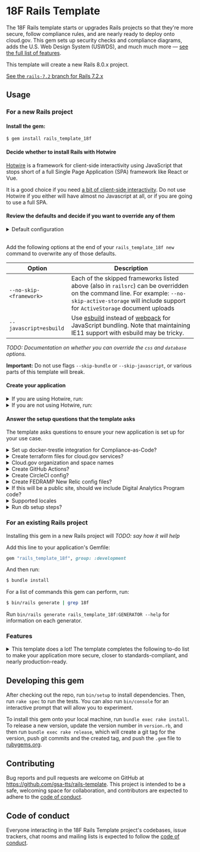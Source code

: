 18F Rails Template
============================
The 18F Rails template starts or upgrades Rails projects so that they're more secure, follow compliance rules, and are nearly ready to deploy onto cloud.gov. This gem sets up security checks and compliance diagrams, adds the U.S. Web Design System (USWDS), and much much more — [see the full list of features](#features).

This template will create a new Rails 8.0.x project.

[See the `rails-7.2` branch for Rails 7.2.x](https://github.com/gsa-tts/rails-template/tree/rails-7.2)

## Usage

### For a new Rails project

#### Install the gem:
```
$ gem install rails_template_18f
```

#### Decide whether to install Rails with Hotwire

[Hotwire](hotwire) is a framework for client-side interactivity using JavaScript that stops short of a full Single Page Application (SPA) framework like React or Vue.

It is a good choice if you need [a bit of client-side interactivity][aBitOfJS]. Do not use Hotwire if you either will have almost no Javascript at all, or if you are going to use a full SPA.

#### Review the defaults and decide if you want to override any of them

<details><summary>Default configuration</summary>

```sh
--skip-active-storage   # Don't include ActiveStorage for document upload
--skip-action-text      # Don't include ActionText libraries for WYSIWYG editing
--skip-action-cable     # Don't include ActionCable websocket implementation
--skip-action-mailbox   # Don't include inbound email
--skip-hotwire          # Don't include Hotwire JS library
--skip-docker           # Don't include Dockerfile meant for production use
--skip-test             # Skip built-in test framework. (We include RSpec)
--javascript=webpack    # Use webpack for JS bundling
--css=postcss           # Use the PostCSS framework for bundling CSS
--template=template.rb  # Add additional configuration from template.rb
--database=postgresql   # Use a PostgreSQL database
--skip-rubocop          # Skip rubocop integration in favor of Standard Ruby
--skip-ci               # Skip github actions in favor of our CI generators
--skip-kamal            # Skip kamal deployment system
--skip-thruster         # Skip thruster reverse proxy
--skip-solid            # Skip solid cache,queue,websocket additions
```

If you are using Hotwire, then `--skip-hotwire` and `--skip-action-cable` are automatically removed from this list, as they are required for the Hotwire functionality.
</details>
<br />

Add the following options at the end of your `rails_template_18f new` command to overwrite any of those defaults.

| Option | Description |
|--------|-------------|
| `--no-skip-<framework>` | Each of the skipped frameworks listed above (also in `railsrc`) can be overridden on the command line. For example: `--no-skip-active-storage` will include support for `ActiveStorage` document uploads |
| `--javascript=esbuild` | Use [esbuild](https://esbuild.github.io/) instead of [webpack](https://webpack.js.org/) for JavaScript bundling. Note that maintaining IE11 support with esbuild may be tricky. |

_TODO: Documentation on whether you can override the `css` and `database` options._

**Important:** Do not use flags `--skip-bundle` or `--skip-javascript`, or various parts of this template will break.

#### Create your application

<details><summary>If you are using Hotwire, run:</summary>

```
$ rails_template_18f new <project name> --hotwire ADDITIONAL_CONFIG_OPTIONS
```
</details>

<details><summary>If you are not using Hotwire, run:</summary>

```
$ rails_template_18f new <project name> ADDITIONAL_CONFIG_OPTIONS
```
</details>

#### Answer the setup questions that the template asks

The template asks questions to ensure your new application is set up for your use case.

<details><summary>Set up docker-trestle integration for Compliance-as-Code?</summary>

Answer `y` to integrate with [docker-trestle](https://github.com/gsa-tts/docker-trestle) for creating compliance documents in markdown and [OSCAL](https://pages.nist.gov/OSCAL/).

Follow up questions if you answer `y`:
* "Set up compliance documents as a git submodule?" Answer `y` if you want compliance documents to be stored in a separate git repository and linked to your app as a submodule. Answer `n` to have documents checked directly into your code repo.
  * If you answer `y`, you'll need to provide the address of the compliance repository.
* "Run compliance checks with auditree?" Answer `y` if you want to integrate with [auditree](https://github.com/gsa-tts/auditree-devtools) for automated compliance checks.
</details>

<details><summary>Create terraform files for cloud.gov services?</summary>

Answer `y` to run the `terraform` generator. This includes a `/terraform` folder defining services and infrastructure within cloud.gov as well as support for deploying that infrastructure in your chosen CI/CD pipeline.
</details>

<details><summary>Cloud.gov organization and space names</summary>

Provide your cloud.gov organization and space names for use in terraform and deploy scripts.
</details>

<details><summary>Create GitHub Actions?</summary>

Answer `y` to create Github Actions workflows for running tests, scans, and deploys. Also configures Dependabot.
</details>

<details><summary>Create CircleCI config?</summary>

Answer `y` to create a CircleCI workflow for running tests, scans, and deploys.
</details>

<details><summary>Create FEDRAMP New Relic config files?</summary>

Answer `y` to create a default New Relic config that can speak to the Government-flavored New Relic instance, including updating Content Security Policy headers so that browser metrics can be collected.
</details>

<details><summary>If this will be a public site, should we include Digital Analytics Program code?</summary>

Answer `y` to set up an integration with DAP.
</details>

<details><summary>Supported locales</summary>

Answer `y` for any languages that should be supported out of the box. Translations are supplied for the usa-banner. You will still be responsible for translating any application content.
</details>

<details><summary>Run db setup steps?</summary>

Answer `y` to run `rake db:create && rake db:migrate` as part of the app setup. PostgreSQL must be running or this will fail.
</details>

### For an existing Rails project

Installing this gem in a new Rails project will _TODO: say how it will help_

Add this line to your application's Gemfile:

```ruby
gem "rails_template_18f", group: :development
```

And then run:

```sh
$ bundle install
```

For a list of commands this gem can perform, run:

```sh
$ bin/rails generate | grep 18f
```

Run `bin/rails generate rails_template_18f:GENERATOR --help` for information on each generator.

### Features

<details><summary>This template does a lot! The template completes the following to-do list to make your application more secure, closer to standards-compliant, and nearly production-ready.</summary>

1. Create a better default `README`
1. Copy `CONTRIBUTING.md` and `LICENSE.md` from the [18F Open Source Policy repo](https://github.com/18F/open-source-policy/)
1. Create a "near-production" `ci` Rails environment, used for running a11y and security scans
1. Create a "near-production" `staging` Rails environment, used for cloud.gov staging environment, with a "TEST SITE" warning banner
1. Create a `.nvmrc` file for specifying the NodeJS version in use
1. Set up `pa11y-ci` for a11y scanning
1. Set up `OWASP ZAP` dynamic security scanning
1. Include `secure_headers` gem and configure CSP header to get OWASP passing by default
1. Install and configure [brakeman](https://rubygems.org/gems/brakeman) for static security scanning
1. Install `bundler-audit` and set up `bundle:audit` rake task for Ruby dependency security scans
1. Set up `yarn:audit` rake task for JavaScript dependency security scans
1. Install [Standard Ruby](https://github.com/testdouble/standard) for Ruby linting
1. Install [rspec](https://rubygems.org/gems/rspec-rails) for unit testing
1. Install [dotenv](https://rubygems.org/gems/dotenv-rails) for local configuration
1. Setup Rails credential diffing
1. Create a separate production credentials file.
1. Create a `pre-commit` hook that can be used to automatically run ruby linter & terraform format
1. Setup USWDS via postcss
1. Setup webpack with `.browserslistrc` from USWDS
1. Update `app/views/layouts/application.html.erb` to pass the `pa11y-ci` scan and include the USWDS Banner
1. Create a `PagesController` and root route
1. Create boundary and logical data model compliance diagrams
1. Create `manifest.yml` and variable files for cloud.gov deployment
1. Optionally run the `rake db:create` and `rake db:migrate` setup steps
1. Optionally integrate with https://github.com/GSA-TTS/docker-trestle
1. Optionally integrate with https://github.com/GSA-TTS/auditree-devtools
1. Optionally create GitHub Actions workflows for testing and cloud.gov deploy
1. Optionally create terraform modules supporting staging & production cloud.gov spaces
1. Optionally create CircleCI workflows for testing and cloud.gov deploy
1. Optionally create a New Relic config with FEDRAMP-specific host
1. Optionally configure DAP (Digital Analytics Program)
1. Optionally add base translation files and routes for Spanish, French, and Simplified Chinese (es.yml, fr.yml, and zh.yml)
1. Create [Architecture Decision Records](https://adr.github.io/) for above setup
1. Commit the resulting project with git (unless `--skip-git` is passed)
</details>

## Developing this gem

After checking out the repo, run `bin/setup` to install dependencies. Then, run `rake spec` to run the tests. You can also run `bin/console` for an interactive prompt that will allow you to experiment.

To install this gem onto your local machine, run `bundle exec rake install`. To release a new version, update the version number in `version.rb`, and then run `bundle exec rake release`, which will create a git tag for the version, push git commits and the created tag, and push the `.gem` file to [rubygems.org](https://rubygems.org).

## Contributing

Bug reports and pull requests are welcome on GitHub at https://github.com/gsa-tts/rails-template. This project is intended to be a safe, welcoming space for collaboration, and contributors are expected to adhere to the [code of conduct](https://github.com/gsa-tts/rails-template/blob/main/CODE_OF_CONDUCT.md).

## Code of conduct

Everyone interacting in the 18F Rails Template project's codebases, issue trackers, chat rooms and mailing lists is expected to follow the [code of conduct](https://github.com/gsa-tts/rails-template/blob/main/CODE_OF_CONDUCT.md).

[hotwire]: https://hotwired.dev/
[aBitOfJS]: https://guides.18f.gov/engineering/tools/web-architecture/#if-your-use-case-requires-a-bit-of-client-side-interactivity-use-the-above-options-with-a-bit-of-javascript
